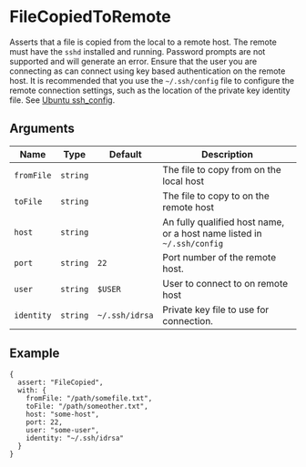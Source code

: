 # FileCopiedToRemote

Asserts that a file is copied from the local to a remote host.  The remote must have the `sshd` installed and running.  Password prompts are not supported and will generate an error.  Ensure that the user you are connecting as can connect using key based authentication on the remote host.  It is recommended that you use the `~/.ssh/config` file to configure the remote connection settings, such as the location of the private key identity file. See [Ubuntu ssh_config](http://manpages.ubuntu.com/manpages/xenial/en/man5/ssh_config.5.html).

## Arguments

| Name       | Type     | Default        | Description                                                            |
| ---------- | -------- | -------------- | ---------------------------------------------------------------------- |
| `fromFile` | `string` |                | The file to copy from on the local host                                |
| `toFile`   | `string` |                | The file to copy to on the remote host                                 |
| `host`     | `string` |                | An fully qualified host name, or a host name listed in `~/.ssh/config` |
| `port`     | `string` | `22`           | Port number of the remote host.                                        |
| `user`     | `string` | `$USER`        | User to connect to on remote host                                      |
| `identity` | `string` | `~/.ssh/idrsa` | Private key file to use for connection.                                |

## Example

```json5
{
  assert: "FileCopied",
  with: {
    fromFile: "/path/somefile.txt",
    toFile: "/path/someother.txt",
    host: "some-host",
    port: 22,
    user: "some-user",
    identity: "~/.ssh/idrsa"
  }
}
```
